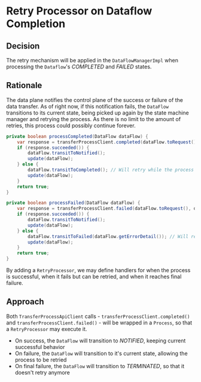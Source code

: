 # Retry Processor on Dataflow Completion

## Decision

The retry mechanism will be applied in the `DataFlowManagerImpl` when processing the `Dataflow`'s *COMPLETED* and *FAILED* states.

## Rationale

The data plane notifies the control plane of the success or failure of the data transfer. As of right now, if this notification fails, the `DataFlow` transitions to its current state, being picked up again by the state machine manager and retrying the process. As there is no limit to the amount of retries, this process could possibly continue forever.

```java
private boolean processCompleted(DataFlow dataFlow) {
    var response = transferProcessClient.completed(dataFlow.toRequest());
    if (response.succeeded()) {
        dataFlow.transitToNotified();
        update(dataFlow);
    } else {
        dataFlow.transitToCompleted(); // Will retry while the process fails
        update(dataFlow);
    }
    return true;
}

private boolean processFailed(DataFlow dataFlow) {
    var response = transferProcessClient.failed(dataFlow.toRequest(), dataFlow.getErrorDetail());
    if (response.succeeded()) {
        dataFlow.transitToNotified();
        update(dataFlow);
    } else {
        dataFlow.transitToFailed(dataFlow.getErrorDetail()); // Will retry while the process fails
        update(dataFlow);
    }
    return true;
}
```

By adding a `RetryProcessor`, we may define handlers for when the process is successful, when it fails but can be retried, and when it reaches final failure.

## Approach

Both `TransferProcessApiClient` calls - `transferProcessClient.completed()` and `transferProcessClient.failed()` - will be wrapped in a `Process`, so that a `RetryProcessor` may execute it.

- On success, the `DataFlow` will transition to *NOTIFIED*, keeping current successful behavior
- On failure, the `DataFlow` will transition to it's current state, allowing the process to be retried
- On final failure, the `DataFlow` will transition to *TERMINATED*, so that it doesn't retry anymore
